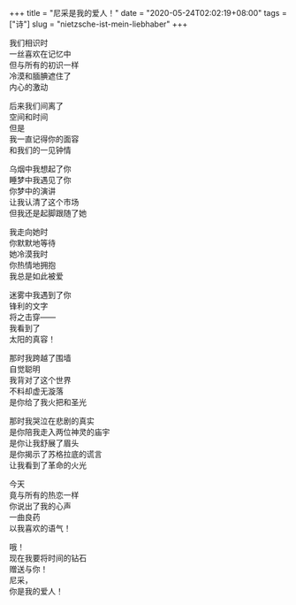 +++
title = "尼采是我的爱人！"
date = "2020-05-24T02:02:19+08:00"
tags = ["诗"]
slug = "nietzsche-ist-mein-liebhaber"
+++

我们相识时  
一丝喜欢在记忆中  
但与所有的初识一样  
冷漠和腼腆遮住了  
内心的激动

后来我们间离了  
空间和时间  
但是  
我一直记得你的面容  
和我们的一见钟情

乌烟中我想起了你  
睡梦中我遇见了你  
你梦中的演讲  
让我认清了这个市场  
但我还是起脚跟随了她

我走向她时  
你默默地等待  
她冷漠我时  
你热情地拥抱  
我总是如此被爱

迷雾中我遇到了你  
锋利的文字  
将之击穿——  
我看到了  
太阳的真容！

那时我跨越了围墙  
自觉聪明  
我背对了这个世界  
不料却虚无漩落  
是你给了我火把和圣光

那时我哭泣在悲剧的真实  
是你陪我走入两位神灵的庙宇  
是你让我舒展了眉头  
是你揭示了苏格拉底的谎言  
让我看到了革命的火光

今天  
竟与所有的热恋一样  
你说出了我的心声  
一曲良药  
以我喜欢的语气！

哦！  
现在我要将时间的钻石  
赠送与你！  
尼采，  
你是我的爱人！
